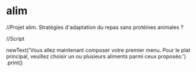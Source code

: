 # alim
//Projet alim. Stratégies d'adaptation du repas sans protéines animales ?

//Script

newText('Vous allez maintenant composer votre premier menu. Pour le plat principal, veuillez choisir un ou plusieurs aliments parmi ceux proposés:')
    .print()

